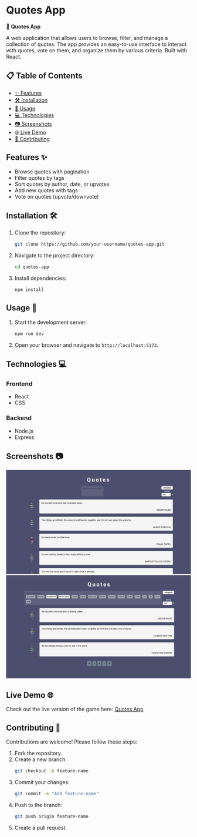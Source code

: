 # Quotes App

📜 **Quotes App**

A web application that allows users to browse, filter, and manage a collection of quotes. The app provides an easy-to-use interface to interact with quotes, vote on them, and organize them by various criteria. Built with React.

## 📋 Table of Contents

- [✨ Features](#features-)
- [🛠️ Installation](#installation-)
- [🚀 Usage](#usage-)
- [💻 Technologies](#technologies-)
- [📷 Screenshots](#screenshots-)
- [🌐 Live Demo](#live-demo-)
- [🤝 Contributing](#contributing-)

## Features ✨

- Browse quotes with pagination
- Filter quotes by tags
- Sort quotes by author, date, or upvotes
- Add new quotes with tags
- Vote on quotes (upvote/downvote)

## Installation 🛠️

1. Clone the repository:
   ```bash
   git clone https://github.com/your-username/quotes-app.git
   ```
2. Navigate to the project directory:
   ```bash
   cd quotes-app
   ```
3. Install dependencies:
   ```bash
   npm install
   ```

## Usage 🚀

1. Start the development server:
   ```bash
   npm run dev
   ```
2. Open your browser and navigate to `http://localhost:5173`.

## Technologies 💻

### Frontend

- React
- CSS

### Backend

- Node.js
- Express

## Screenshots 📷

![Main page](public/screenshots/screenshot1.png)
![Filtered by tags](public/screenshots/screenshot2.png)

## Live Demo 🌐

Check out the live version of the game here: [Quotes App](https://quotes-vukasin.netlify.app/)

## Contributing 🤝

Contributions are welcome! Please follow these steps:

1. Fork the repository.
2. Create a new branch:
   ```bash
   git checkout -b feature-name
   ```
3. Commit your changes:
   ```bash
   git commit -m "Add feature-name"
   ```
4. Push to the branch:
   ```bash
   git push origin feature-name
   ```
5. Create a pull request.
